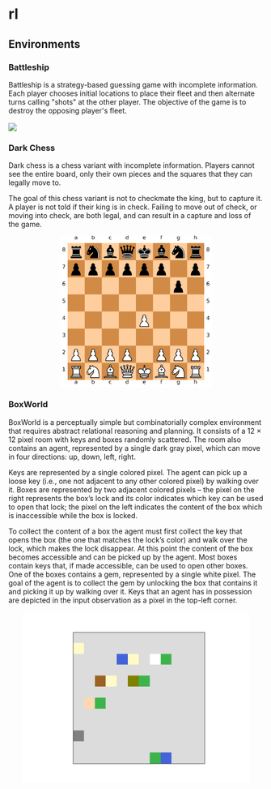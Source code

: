 # rl

## Environments

### Battleship
Battleship is a strategy-based guessing game with incomplete information. Each player chooses initial locations to place their fleet and then alternate turns calling "shots" at the other player. The objective of the game is to destroy the opposing player's fleet.

<img align="center" src="https://github.com/Liberty3000/rl/blob/master/graphics/battleship.gif" width="1000"/>

### Dark Chess
Dark chess is a chess variant with incomplete information. Players cannot see the entire board, only their own pieces and the squares that they can legally move to.

The goal of this chess variant is not to checkmate the king, but to capture it. A player is not told if their king is in check. Failing to move out of check, or moving into check, are both legal, and can result in a capture and loss of the game.
<p align="center">
  <img align="center" src="https://github.com/Liberty3000/rl/blob/master/graphics/dark_chess.gif" width="300"/>
</p>

### BoxWorld
BoxWorld is a perceptually simple but combinatorially complex environment that requires abstract relational reasoning and planning. It consists of a 12 × 12 pixel room with keys and boxes randomly scattered. The room also contains an agent, represented by a single dark gray pixel, which can move in four directions: up, down, left, right.

Keys are represented by a single colored pixel. The agent can pick up a loose key (i.e., one not adjacent to any other colored pixel) by walking over it. Boxes are represented by two adjacent colored pixels – the pixel on the right represents the box’s lock and its color indicates which key can be used to open that lock; the pixel on the left indicates the content of the box which is inaccessible while the box is locked.

To collect the content of a box the agent must first collect the key that opens the box (the one that matches the lock’s color) and walk over the lock, which makes the lock disappear. At this point the content of the box becomes accessible and can be picked up by the agent. Most boxes contain keys that, if made accessible, can be used to open other boxes. One of the boxes contains a gem, represented by a single white pixel. The goal of the agent is to collect the gem by unlocking the box that contains it and picking it up by walking over it. Keys that an agent has in possession are depicted in the input observation as a pixel in the top-left corner.
<p align="center">
  <img align="center" src="https://github.com/Liberty3000/rl/blob/master/graphics/box_world.gif" width="450"/>
</p>
